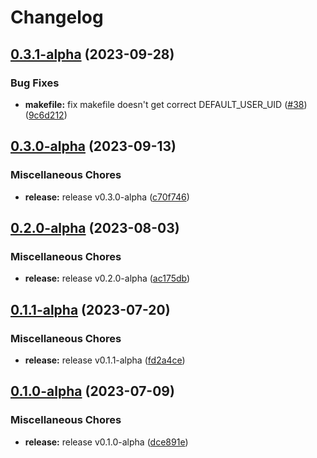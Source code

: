 # Changelog

## [0.3.1-alpha](https://github.com/instill-ai/base/compare/v0.3.0-alpha...v0.3.1-alpha) (2023-09-28)


### Bug Fixes

* **makefile:** fix makefile doesn't get correct DEFAULT_USER_UID ([#38](https://github.com/instill-ai/base/issues/38)) ([9c6d212](https://github.com/instill-ai/base/commit/9c6d2128258770ad6669226f3f4bf38f4450ea93))

## [0.3.0-alpha](https://github.com/instill-ai/base/compare/v0.2.0-alpha...v0.3.0-alpha) (2023-09-13)


### Miscellaneous Chores

* **release:** release v0.3.0-alpha ([c70f746](https://github.com/instill-ai/base/commit/c70f746112a18d17c3d368a36d1603575c555f11))

## [0.2.0-alpha](https://github.com/instill-ai/base/compare/v0.1.1-alpha...v0.2.0-alpha) (2023-08-03)


### Miscellaneous Chores

* **release:** release v0.2.0-alpha ([ac175db](https://github.com/instill-ai/base/commit/ac175db408a918394b1767a514a3d836f3051b20))

## [0.1.1-alpha](https://github.com/instill-ai/base/compare/v0.1.0-alpha...v0.1.1-alpha) (2023-07-20)


### Miscellaneous Chores

* **release:** release v0.1.1-alpha ([fd2a4ce](https://github.com/instill-ai/base/commit/fd2a4cee9016cd64c6ced3211784981b373c8b29))

## [0.1.0-alpha](https://github.com/instill-ai/base/compare/v0.1.0-alpha...v0.1.0-alpha) (2023-07-09)


### Miscellaneous Chores

* **release:** release v0.1.0-alpha ([dce891e](https://github.com/instill-ai/base/commit/dce891e4abff68e204d64a5afb1597d927a61d71))
